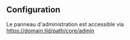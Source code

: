 ## Configuration

Le panneau d'administration est accessible via https://domain.tld/path/core/admin
